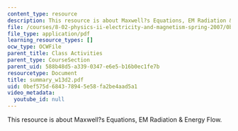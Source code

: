 ```yaml
---
content_type: resource
description: This resource is about Maxwell?s Equations, EM Radiation & Energy Flow.
file: /courses/8-02-physics-ii-electricity-and-magnetism-spring-2007/0bef575d684378945e58fa2be4aad5a1_summary_w13d2.pdf
file_type: application/pdf
learning_resource_types: []
ocw_type: OCWFile
parent_title: Class Activities
parent_type: CourseSection
parent_uid: 588b48d5-a339-0347-e6e5-b16b0ec1fe7b
resourcetype: Document
title: summary_w13d2.pdf
uid: 0bef575d-6843-7894-5e58-fa2be4aad5a1
video_metadata:
  youtube_id: null
---
```

This resource is about Maxwell?s Equations, EM Radiation & Energy Flow.

